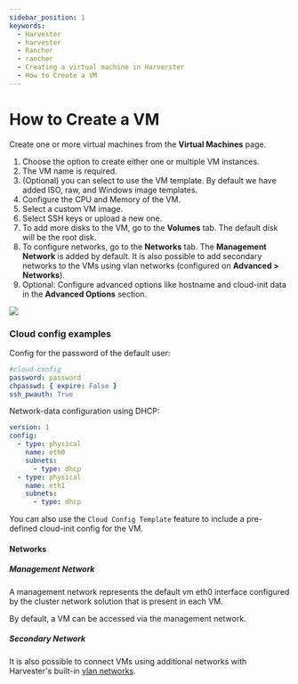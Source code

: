 ```yaml
---
sidebar_position: 1
keywords:
  - Harvester
  - harvester
  - Rancher
  - rancher
  - Creating a virtual machine in Harverster
  - How to Create a VM
---
```


# How to Create a VM

Create one or more virtual machines from the **Virtual Machines** page.

1. Choose the option to create either one or multiple VM instances.
1. The VM name is required.
1. (Optional) you can select to use the VM template. By default we have added ISO, raw, and Windows image templates.
1. Configure the CPU and Memory of the VM.
1. Select a custom VM image.
1. Select SSH keys or upload a new one.
1. To add more disks to the VM, go to the **Volumes** tab. The default disk will be the root disk.
1. To configure networks, go to the **Networks** tab. The **Management Network** is added by default. It is also possible to add secondary networks to the VMs using vlan networks (configured on **Advanced > Networks**).
1. Optional: Configure advanced options like hostname and cloud-init data in the **Advanced Options** section.

![](/assets/create-vm.png)

### Cloud config examples

Config for the password of the default user:

```YAML
#cloud-config
password: password
chpasswd: { expire: False }
ssh_pwauth: True
```

Network-data configuration using DHCP:

```YAML
version: 1
config:
  - type: physical
    name: eth0
    subnets:
      - type: dhcp
  - type: physical
    name: eth1
    subnets:
      - type: dhcp
```

You can also use the `Cloud Config Template` feature to include a pre-defined cloud-init config for the VM.

#### Networks

##### Management Network

A management network represents the default vm eth0 interface configured by the cluster network solution that is present in each VM.

By default, a VM can be accessed via the management network.

##### Secondary Network

It is also possible to connect VMs using additional networks with Harvester's built-in [vlan networks](../harvester-network.md).

